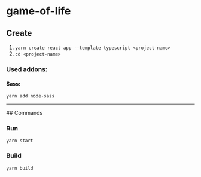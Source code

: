 # game-of-life
 
## Create
1) `yarn create react-app --template typescript <project-name>`
2) `cd <project-name>`

### Used addons:

#### Sass:
`yarn add node-sass`

<hr>
## Commands

### Run
`yarn start`

### Build
`yarn build`
